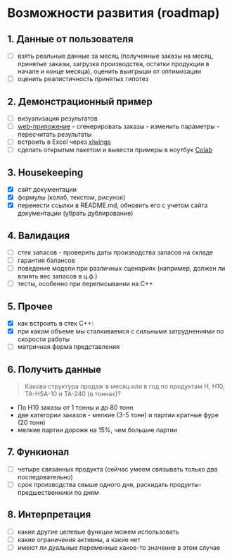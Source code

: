 # Возможности развития (roadmap)

## 1. Данные от пользователя
    
 - [ ] взять реальные данные за месяц (полученные заказы на месяц, принятые заказы, загрузка производства, остатки продукции в начале и конце месяца), оценить выигрыши от оптимизации
 - [ ] оценить реалистичность принятых гипотез
 
## 2. Демонстрационный пример
 
- [ ] визуализация результатов
- [ ] [web-приложение](https://www.streamlit.io/)
       - сгенерировать заказы
       - изменить параметры 
       - пересчитать результаты
- [ ] встроить в Excel через [xlwings](https://www.xlwings.org/)
- [ ] сделать открытым пакетом и вывести примеры в ноутбук [Colab](https://colab.research.google.com/) 

## 3. Housekeeping

- [x] сайт документации
- [x] формулы (колаб, текстом, рисунок)
- [x] перенести ссылки в README.md, обновить его с учетом сайта документации (убрать дублирование)

## 4. Валидация
    
- [ ] стек запасов - проверить даты производства запасов на складе 
- [ ] гарантия балансов
- [ ] поведение модели при различных сценариях (например, должен ли влиять вес запасов в ц.ф.)
- [ ] тесты, особенно при переписывании на C++

## 5. Прочее

- [x] как встроить в стек C++:
- [x] при каком объеме мы сталкиваемся с сильными затруднениями по скорости работы
- [ ] матричная форма представления

## 6. Получить данные

> Какова структура продаж в месяц или в год по продуктам H, H10, TA-HSA-10 и TA-240 (в тоннах)?

- По H10 заказы от 1 тонны и до 80 тонн
- две категории заказов - мелкие (3-5 тонн) и партии кратные фуре (20 тонн) 
- мелкие партии дороже на 15%, чем большие партии

## 7. Функионал

- [ ] четыре связанных продукта (сейчас умеем связывать только  два последовательно)
- [ ] срок производства свыше одного дня, раскидать продукты-предшественники по дням

## 8. Интерпретация

- [ ] какие другие целевые функции можем использовать
- [ ] какие ограничения активны, а какие нет
- [ ] имеют ли дуальные переменные какое-то значение в этом случае
